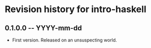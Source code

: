 # Revision history for intro-haskell

## 0.1.0.0 -- YYYY-mm-dd

* First version. Released on an unsuspecting world.
